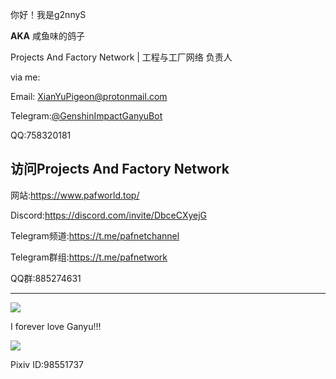 你好！我是g2nnyS

**AKA** 咸鱼味的鸽子

Projects And Factory Network | 工程与工厂网络 负责人

via me:

Email: XianYuPigeon@protonmail.com

Telegram:[@GenshinImpactGanyuBot](https://t.me/GenshinImpactGanyuBot)

QQ:758320181

## 访问Projects And Factory Network

网站:https://www.pafworld.top/

Discord:https://discord.com/invite/DbceCXyejG

Telegram频道:https://t.me/pafnetchannel

Telegram群组:https://t.me/pafnetwork

QQ群:885274631

---

![](https://github-readme-stats.vercel.app/api?username=g2nnyS&include_all_commits=true&bg_color=30,AFA2FF,F4AFB4&title_color=fff&text_color=fff)

I forever love Ganyu!!!

![](https://files.pafworld.top/image/98551737_p0.jpg)

Pixiv ID:98551737
